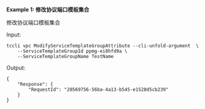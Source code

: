 **Example 1: 修改协议端口模板集合**

修改协议端口模板集合

Input: 

```
tccli vpc ModifyServiceTemplateGroupAttribute --cli-unfold-argument  \
    --ServiceTemplateGroupId ppmg-ei8hfd9a \
    --ServiceTemplateGroupName TestName
```

Output: 
```
{
    "Response": {
        "RequestId": "20569756-56ba-4a13-b545-e1528d5cb239"
    }
}
```

